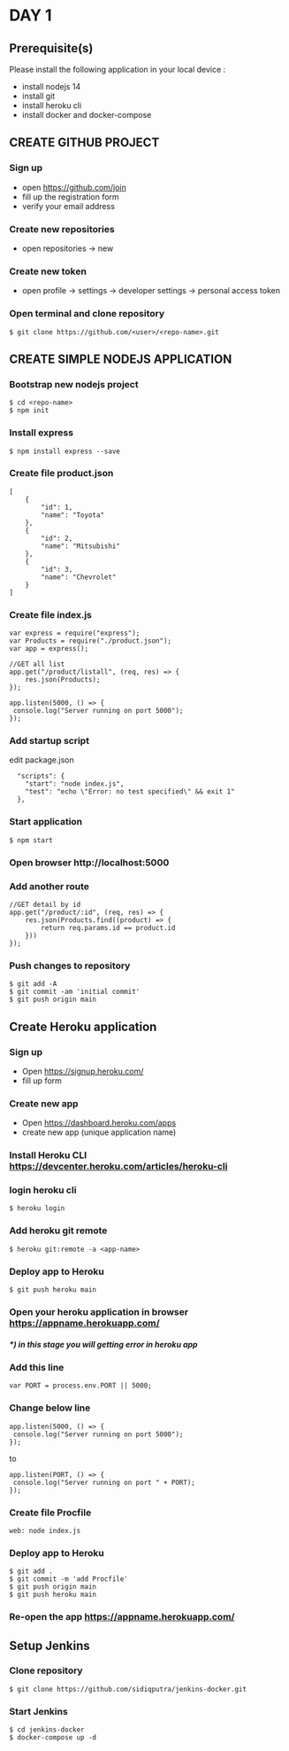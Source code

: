 # DAY 1

## Prerequisite(s)

Please install the following application in your local device :

- install nodejs 14
- install git
- install heroku cli
- install docker and docker-compose

## CREATE GITHUB PROJECT

### Sign up
  - open https://github.com/join
  - fill up the registration form
  - verify your email address

### Create new repositories
  - open repositories -> new

### Create new token
  - open profile -> settings -> developer settings -> personal access token

### Open terminal and clone repository
```
$ git clone https://github.com/<user>/<repo-name>.git
```

## CREATE SIMPLE NODEJS APPLICATION

### Bootstrap new nodejs project
```
$ cd <repo-name>
$ npm init
```
### Install express
```
$ npm install express --save
```
### Create file product.json
```
[
    {
        "id": 1,
        "name": "Toyota"
    },
    {
        "id": 2,
        "name": "Mitsubishi"
    },
    {
        "id": 3,
        "name": "Chevrolet"
    }
]
```
### Create file index.js
```
var express = require("express");
var Products = require("./product.json");
var app = express();

//GET all list
app.get("/product/listall", (req, res) => {
    res.json(Products);
});

app.listen(5000, () => {
 console.log("Server running on port 5000");
});
```
### Add startup script
edit package.json
```
  "scripts": {
    "start": "node index.js",
    "test": "echo \"Error: no test specified\" && exit 1"
  },
```
### Start application
```
$ npm start
```
### Open browser http://localhost:5000
### Add another route
```
//GET detail by id
app.get("/product/:id", (req, res) => {
    res.json(Products.find((product) => {
        return req.params.id == product.id
    }))  
});
```
### Push changes to repository
```
$ git add -A
$ git commit -am 'initial commit'
$ git push origin main
```

## Create Heroku application
### Sign up
- Open https://signup.heroku.com/
- fill up form
### Create new app
- Open https://dashboard.heroku.com/apps
- create new app (unique application name)
### Install Heroku CLI https://devcenter.heroku.com/articles/heroku-cli
### login heroku cli
```
$ heroku login
```
### Add heroku git remote
```
$ heroku git:remote -a <app-name>
```
### Deploy app to Heroku
```
$ git push heroku main
```
### Open your heroku application in browser https://appname.herokuapp.com/
##### *) in this stage you will getting error in heroku app

### Add this line
```
var PORT = process.env.PORT || 5000;
```
### Change below line
```
app.listen(5000, () => {
 console.log("Server running on port 5000");
});
```
to 
```
app.listen(PORT, () => {
 console.log("Server running on port " + PORT);
});
```
### Create file Procfile
```
web: node index.js
```
### Deploy app to Heroku
```
$ git add .
$ git commit -m 'add Procfile'
$ git push origin main
$ git push heroku main
```
### Re-open the app https://appname.herokuapp.com/

## Setup Jenkins
### Clone repository
```
$ git clone https://github.com/sidiqputra/jenkins-docker.git
```
### Start Jenkins
```
$ cd jenkins-docker
$ docker-compose up -d
```